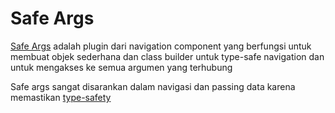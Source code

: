 # Safe Args

[Safe Args](https://developer.android.com/guide/navigation/navigation-pass-data?hl=id) adalah plugin dari navigation component yang berfungsi 
untuk membuat objek sederhana dan class builder untuk type-safe navigation dan untuk mengakses ke semua argumen yang terhubung<br>

Safe args sangat disarankan dalam navigasi dan passing data karena memastikan [type-safety](https://en.wikipedia.org/wiki/Type_safety#:~:text=In%20computer%20science%2C%20type%20safety,discourages%20or%20prevents%20type%20errors.&text=The%20behaviors%20classified%20as%20type,of%20the%20appropriate%20data%20type.)
